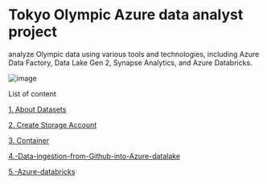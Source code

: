 # Tokyo Olympic Azure data analyst project

analyze Olympic data using various tools and technologies, including Azure Data Factory, Data Lake Gen 2, Synapse Analytics, and Azure Databricks.

![image](https://github.com/user-attachments/assets/a48da2bf-b7a7-45ee-8e23-b0b12652ae9b)

List of content

[1. About Datasets](https://github.com/deddyandri/tokyo-olympic-azure-data-analyst-project/wiki/1.-About-Datasets)  

[2. Create Storage Account](https://github.com/deddyandri/tokyo-olympic-azure-data-analyst-project/wiki/2.-Create-Storage-Account)

[3. Container](https://github.com/deddyandri/tokyo-olympic-azure-data-analyst-project/wiki/3.-Container)

[4.-Data-ingestion-from-Github-into-Azure-datalake](https://github.com/deddyandri/tokyo-olympic-azure-data-analyst-project/wiki/4.-Data-ingestion-from-Github-into-Azure-datalake)

[5.-Azure-databricks](https://github.com/deddyandri/tokyo-olympic-azure-data-analyst-project/wiki/5.-Azure-databricks)

